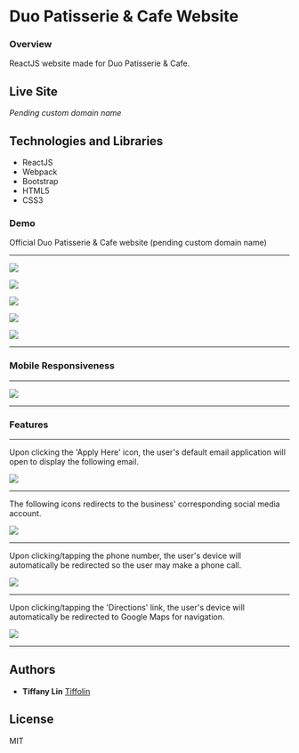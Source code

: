 # Duo Patisserie & Cafe Website
### Overview
ReactJS website made for Duo Patisserie & Cafe. 

## Live Site

*Pending custom domain name*
## Technologies and Libraries

* ReactJS
* Webpack
* Bootstrap
* HTML5
* CSS3

### Demo
Official Duo Patisserie & Cafe website (pending custom domain name)

--- 

![](screenshot/1.png)      


![](screenshot/2.png)      


![](screenshot/3.png)      


![](screenshot/4.png) 


![](screenshot/5.png)   


--- 

### Mobile Responsiveness

--- 

![](screenshot/6.png)   

--- 

### Features

--- 
 Upon clicking the 'Apply Here' icon, the user's default email application will open to display the following email.


![](screenshot/7.png)   

--- 

The following icons redirects to the business' corresponding social media account.

![](screenshot/8.png)   

--- 

Upon clicking/tapping the phone number, the user's device will automatically be redirected so the user may make a phone call. 

![](screenshot/9.png)   

--- 

Upon clicking/tapping the 'Directions' link, the user's device will automatically be redirected to Google Maps for navigation. 

![](screenshot/10.png)   

---
## Authors
* **Tiffany Lin**         [Tiffolin](https://github.com/Tiffolin)


## License
MIT
